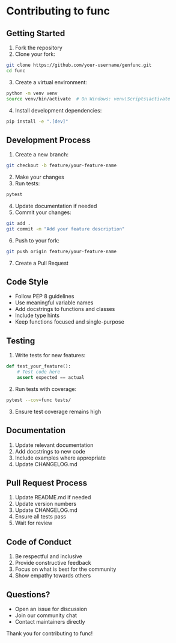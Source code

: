 # Contributing to func

## Getting Started

1. Fork the repository
2. Clone your fork:
```bash
git clone https://github.com/your-username/genfunc.git
cd func
```

3. Create a virtual environment:
```bash
python -m venv venv
source venv/bin/activate  # On Windows: venv\Scripts\activate
```

4. Install development dependencies:
```bash
pip install -e ".[dev]"
```

## Development Process

1. Create a new branch:
```bash
git checkout -b feature/your-feature-name
```

2. Make your changes
3. Run tests:
```bash
pytest
```

4. Update documentation if needed
5. Commit your changes:
```bash
git add .
git commit -m "Add your feature description"
```

6. Push to your fork:
```bash
git push origin feature/your-feature-name
```

7. Create a Pull Request

## Code Style

- Follow PEP 8 guidelines
- Use meaningful variable names
- Add docstrings to functions and classes
- Include type hints
- Keep functions focused and single-purpose

## Testing

1. Write tests for new features:
```python
def test_your_feature():
    # Test code here
    assert expected == actual
```

2. Run tests with coverage:
```bash
pytest --cov=func tests/
```

3. Ensure test coverage remains high

## Documentation

1. Update relevant documentation
2. Add docstrings to new code
3. Include examples where appropriate
4. Update CHANGELOG.md

## Pull Request Process

1. Update README.md if needed
2. Update version numbers
3. Update CHANGELOG.md
4. Ensure all tests pass
5. Wait for review

## Code of Conduct

1. Be respectful and inclusive
2. Provide constructive feedback
3. Focus on what is best for the community
4. Show empathy towards others

## Questions?

- Open an issue for discussion
- Join our community chat
- Contact maintainers directly

Thank you for contributing to func!